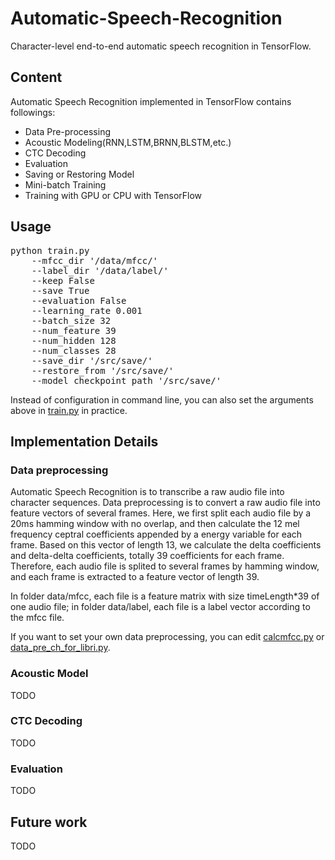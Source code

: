 # Automatic-Speech-Recognition
Character-level end-to-end automatic speech recognition in TensorFlow.

## Content
Automatic Speech Recognition implemented in TensorFlow contains followings:
* Data Pre-processing
* Acoustic Modeling(RNN,LSTM,BRNN,BLSTM,etc.)
* CTC Decoding
* Evaluation  
* Saving or Restoring Model
* Mini-batch Training
* Training with GPU or CPU with TensorFlow

## Usage
<pre>
python train.py
	--mfcc_dir '/data/mfcc/'
	--label_dir '/data/label/'
	--keep False
	--save True
	--evaluation False
	--learning_rate 0.001
	--batch_size 32
	--num_feature 39
	--num_hidden 128
	--num_classes 28
	--save_dir '/src/save/'
	--restore_from '/src/save/'
	--model_checkpoint_path '/src/save/'
</pre>
Instead of configuration in command line, you can also set the arguments above in [train.py](https://github.com/zzw922cn/Automatic-Speech-Recognition/blob/master/src/main/train.py) in practice.

## Implementation Details

### Data preprocessing
Automatic Speech Recognition is to transcribe a raw audio file into character sequences. Data preprocessing is to convert a raw audio file into feature vectors of several frames. Here, we first split each audio file by a 20ms hamming window with no overlap, and then calculate the 12 mel frequency ceptral coefficients appended by a energy variable for each frame. Based on this vector of length 13, we calculate the delta coefficients and delta-delta coefficients, totally 39 coefficients for each frame. Therefore, each audio file is splited to several frames by hamming window, and each frame is extracted to a feature vector of length 39.

In folder data/mfcc, each file is a feature matrix with size timeLength*39 of one audio file; in folder data/label, each file is a label vector according to the mfcc file.

If you want to set your own data preprocessing, you can edit [calcmfcc.py](https://github.com/zzw922cn/Automatic-Speech-Recognition/blob/master/src/feature/calcmfcc.py) or [data_pre_ch_for_libri.py](https://github.com/zzw922cn/Automatic-Speech-Recognition/blob/master/src/feature/data_pre_ch_for_libri.py).

### Acoustic Model
TODO

### CTC Decoding
TODO

### Evaluation
TODO

## Future work
TODO

